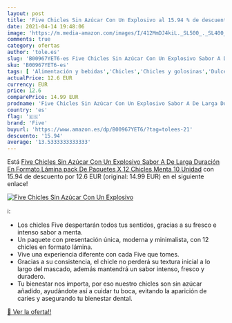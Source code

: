 ```yaml
---
layout: post
title: 'Five Chicles Sin Azúcar Con Un Explosivo al 15.94 % de descuento'
date: 2021-04-14 19:48:06
image: 'https://m.media-amazon.com/images/I/412MmDJ4kiL._SL500_._SL400_.jpg'
comments: true
category: ofertas
author: 'tole.es'
slug: 'B00967YET6-es Five Chicles Sin Azúcar Con Un Explosivo Sabor A De Larga...'
sku: 'B00967YET6-es'
tags: [ 'Alimentación y bebidas','Chicles','Chicles y golosinas','Dulces, chocolates y chicles','azúcar','five', ]
actualPrice: 12.6 EUR
currency: EUR
price: 12.6
comparePrice: 14.99 EUR
prodname: 'Five Chicles Sin Azúcar Con Un Explosivo Sabor A De Larga Duración En Formato Lámina  pack De Paquetes X 12 Chicles   Menta  10 Unidad'
country: 'es'
flag: '🇪🇸'
brand: 'Five'
buyurl: 'https://www.amazon.es/dp/B00967YET6/?tag=tolees-21'
descuento: '15.94'
average: '13.5333333333333'
---
```


Está [Five Chicles Sin Azúcar Con Un Explosivo Sabor A De Larga Duración En Formato Lámina  pack De Paquetes X 12 Chicles   Menta  10 Unidad](https://www.amazon.es/dp/B00967YET6/?tag=tolees-21) con 15.94 de descuento por 12.6 EUR (original: 14.99 EUR) en el siguiente enlace!

[![Five Chicles Sin Azúcar Con Un Explosivo](https://m.media-amazon.com/images/I/412MmDJ4kiL._SL500_._SL400_.jpg)](https://www.amazon.es/dp/B00967YET6/?tag=tolees-21)

ℹ️:

- Los chicles Five despertarán todos tus sentidos, gracias a su fresco e intenso sabor a menta.
- Un paquete con presentación única, moderna y minimalista, con 12 chicles en formato lámina.
- Vive una experiencia diferente con cada Five que tomes.
- Gracias a su consistencia, el chicle no perderá su textura inicial a lo largo del mascado, además mantendrá un sabor intenso, fresco y duradero.
- Tu bienestar nos importa, por eso nuestro chicles son sin azúcar añadido, ayudándote así a cuidar tu boca, evitando la aparición de caries y asegurando tu bienestar dental.

[🛒 Ver la oferta!!](https://www.amazon.es/dp/B00967YET6/?tag=tolees-21)
